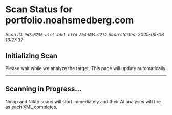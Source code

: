 # Scan Status for portfolio.noahsmedberg.com

*Scan ID: `0d7a6756-a1cf-4dc1-bffd-8b4d439a12f2`*
*Scan started: 2025-05-08 13:27:37*

## Initializing Scan

Please wait while we analyze the target. This page will update automatically.

---

## Scanning in Progress...

Nmap and Nikto scans will start immediately and their AI analyses will fire as each XML completes.

